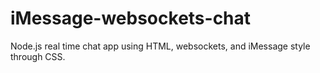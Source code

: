 # iMessage-websockets-chat
Node.js real time chat app using HTML, websockets, and iMessage style through CSS.

